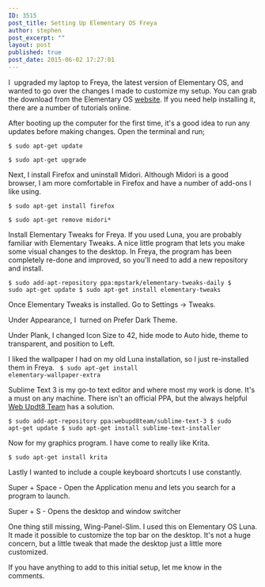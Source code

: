 ```yaml
---
ID: 3515
post_title: Setting Up Elementary OS Freya
author: stephen
post_excerpt: ""
layout: post
published: true
post_date: 2015-06-02 17:27:01
---
```

I  upgraded my laptop to Freya, the latest version of Elementary OS, and wanted to go over the changes I made to customize my setup. You can grab the download from the Elementary OS <a href="http://elementary.io" target="_blank">website</a>. If you need help installing it, there are a number of tutorials online.

<!--more-->After booting up the computer for the first time, it's a good idea to run any updates before making changes. Open the terminal and run;

<code>$ sudo apt-get update</code>

<code>$ sudo apt-get upgrade</code>

Next, I install Firefox and uninstall Midori. Although Midori is a good browser, I am more comfortable in Firefox and have a number of add-ons I like using.

<code>$ sudo apt-get install firefox</code>

<code>$ sudo apt-get remove midori*</code>

Install Elementary Tweaks for Freya. If you used Luna, you are probably familiar with Elementary Tweaks. A nice little program that lets you make some visual changes to the desktop. In Freya, the program has been completely re-done and improved, so you'll need to add a new repository and install.

<code>$ sudo add-apt-repository ppa:mpstark/elementary-tweaks-daily
$ sudo apt-get update
$ sudo apt-get install elementary-tweaks</code>

Once Elementary Tweaks is installed. Go to Settings -&gt; Tweaks.

Under Appearance, I  turned on Prefer Dark Theme.

Under Plank, I changed Icon Size to 42, hide mode to Auto hide, theme to transparent, and position to Left.

I liked the wallpaper I had on my old Luna installation, so I just re-installed them in Freya.
<code>
$ sudo apt-get install elementary-wallpaper-extra</code>

Sublime Text 3 is my go-to text editor and where most my work is done. It's a must on any machine. There isn't an official PPA, but the always helpful <a href="http://www.webupd8.org/" target="_blank">Web Updt8 Team</a> has a solution.

<code>$ sudo add-apt-repository ppa:webupd8team/sublime-text-3
$ sudo apt-get update
$ sudo apt-get install sublime-text-installer</code>

Now for my graphics program. I have come to really like Krita.

<code>$ sudo apt-get install krita</code>

Lastly I wanted to include a couple keyboard shortcuts I use constantly.

Super + Space - Open the Application menu and lets you search for a program to launch.

Super + S - Opens the desktop and window switcher

One thing still missing, Wing-Panel-Slim. I used this on Elementary OS Luna. It made it possible to customize the top bar on the desktop. It's not a huge concern, but a little tweak that made the desktop just a little more customized.

If you have anything to add to this initial setup, let me know in the comments.